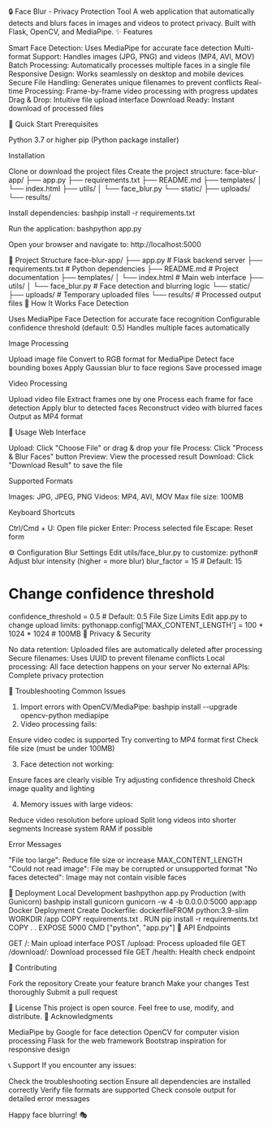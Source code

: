 🔒 Face Blur - Privacy Protection Tool
A web application that automatically detects and blurs faces in images and videos to protect privacy. Built with Flask, OpenCV, and MediaPipe.
✨ Features

Smart Face Detection: Uses MediaPipe for accurate face detection
Multi-format Support: Handles images (JPG, PNG) and videos (MP4, AVI, MOV)
Batch Processing: Automatically processes multiple faces in a single file
Responsive Design: Works seamlessly on desktop and mobile devices
Secure File Handling: Generates unique filenames to prevent conflicts
Real-time Processing: Frame-by-frame video processing with progress updates
Drag & Drop: Intuitive file upload interface
Download Ready: Instant download of processed files

🚀 Quick Start
Prerequisites

Python 3.7 or higher
pip (Python package installer)

Installation

Clone or download the project files
Create the project structure:
face-blur-app/
├── app.py
├── requirements.txt
├── README.md
├── templates/
│   └── index.html
├── utils/
│   └── face_blur.py
└── static/
    ├── uploads/
    └── results/

Install dependencies:
bashpip install -r requirements.txt

Run the application:
bashpython app.py

Open your browser and navigate to:
http://localhost:5000


📁 Project Structure
face-blur-app/
├── app.py                 # Flask backend server
├── requirements.txt       # Python dependencies
├── README.md             # Project documentation
├── templates/
│   └── index.html        # Main web interface
├── utils/
│   └── face_blur.py      # Face detection and blurring logic
└── static/
    ├── uploads/          # Temporary uploaded files
    └── results/          # Processed output files
🔧 How It Works
Face Detection

Uses MediaPipe Face Detection for accurate face recognition
Configurable confidence threshold (default: 0.5)
Handles multiple faces automatically

Image Processing

Upload image file
Convert to RGB format for MediaPipe
Detect face bounding boxes
Apply Gaussian blur to face regions
Save processed image

Video Processing

Upload video file
Extract frames one by one
Process each frame for face detection
Apply blur to detected faces
Reconstruct video with blurred faces
Output as MP4 format

🎯 Usage
Web Interface

Upload: Click "Choose File" or drag & drop your file
Process: Click "Process & Blur Faces" button
Preview: View the processed result
Download: Click "Download Result" to save the file

Supported Formats

Images: JPG, JPEG, PNG
Videos: MP4, AVI, MOV
Max file size: 100MB

Keyboard Shortcuts

Ctrl/Cmd + U: Open file picker
Enter: Process selected file
Escape: Reset form

⚙️ Configuration
Blur Settings
Edit utils/face_blur.py to customize:
python# Adjust blur intensity (higher = more blur)
blur_factor = 15  # Default: 15

# Change confidence threshold
confidence_threshold = 0.5  # Default: 0.5
File Size Limits
Edit app.py to change upload limits:
pythonapp.config['MAX_CONTENT_LENGTH'] = 100 * 1024 * 1024  # 100MB
🔐 Privacy & Security

No data retention: Uploaded files are automatically deleted after processing
Secure filenames: Uses UUID to prevent filename conflicts
Local processing: All face detection happens on your server
No external APIs: Complete privacy protection

🐛 Troubleshooting
Common Issues
1. Import errors with OpenCV/MediaPipe:
bashpip install --upgrade opencv-python mediapipe
2. Video processing fails:

Ensure video codec is supported
Try converting to MP4 format first
Check file size (must be under 100MB)

3. Face detection not working:

Ensure faces are clearly visible
Try adjusting confidence threshold
Check image quality and lighting

4. Memory issues with large videos:

Reduce video resolution before upload
Split long videos into shorter segments
Increase system RAM if possible

Error Messages

"File too large": Reduce file size or increase MAX_CONTENT_LENGTH
"Could not read image": File may be corrupted or unsupported format
"No faces detected": Image may not contain visible faces

🚀 Deployment
Local Development
bashpython app.py
Production (with Gunicorn)
bashpip install gunicorn
gunicorn -w 4 -b 0.0.0.0:5000 app:app
Docker Deployment
Create Dockerfile:
dockerfileFROM python:3.9-slim
WORKDIR /app
COPY requirements.txt .
RUN pip install -r requirements.txt
COPY . .
EXPOSE 5000
CMD ["python", "app.py"]
📝 API Endpoints

GET /: Main upload interface
POST /upload: Process uploaded file
GET /download/<filename>: Download processed file
GET /health: Health check endpoint

🤝 Contributing

Fork the repository
Create your feature branch
Make your changes
Test thoroughly
Submit a pull request

📄 License
This project is open source. Feel free to use, modify, and distribute.
🙏 Acknowledgments

MediaPipe by Google for face detection
OpenCV for computer vision processing
Flask for the web framework
Bootstrap inspiration for responsive design

📞 Support
If you encounter any issues:

Check the troubleshooting section
Ensure all dependencies are installed correctly
Verify file formats are supported
Check console output for detailed error messages


Happy face blurring! 🎭